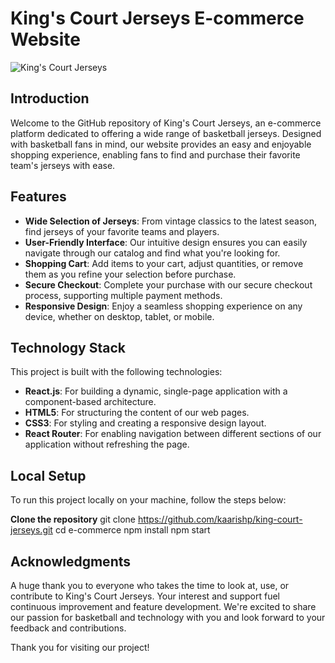 # King's Court Jerseys E-commerce Website

![King's Court Jerseys](src/images/kingshop.png)

## Introduction
Welcome to the GitHub repository of King's Court Jerseys, an e-commerce platform dedicated to offering a wide range of basketball jerseys. Designed with basketball fans in mind, our website provides an easy and enjoyable shopping experience, enabling fans to find and purchase their favorite team's jerseys with ease.

## Features
- **Wide Selection of Jerseys**: From vintage classics to the latest season, find jerseys of your favorite teams and players.
- **User-Friendly Interface**: Our intuitive design ensures you can easily navigate through our catalog and find what you're looking for.
- **Shopping Cart**: Add items to your cart, adjust quantities, or remove them as you refine your selection before purchase.
- **Secure Checkout**: Complete your purchase with our secure checkout process, supporting multiple payment methods.
- **Responsive Design**: Enjoy a seamless shopping experience on any device, whether on desktop, tablet, or mobile.

## Technology Stack
This project is built with the following technologies:
- **React.js**: For building a dynamic, single-page application with a component-based architecture.
- **HTML5**: For structuring the content of our web pages.
- **CSS3**: For styling and creating a responsive design layout.
- **React Router**: For enabling navigation between different sections of our application without refreshing the page.

## Local Setup
To run this project locally on your machine, follow the steps below:

**Clone the repository**
git clone https://github.com/kaarishp/king-court-jerseys.git
cd e-commerce
npm install
npm start

## Acknowledgments
A huge thank you to everyone who takes the time to look at, use, or contribute to King's Court Jerseys. Your interest and support fuel continuous improvement and feature development. We're excited to share our passion for basketball and technology with you and look forward to your feedback and contributions.

Thank you for visiting our project!


